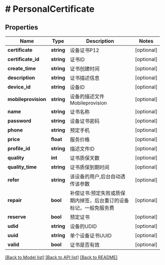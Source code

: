 # # PersonalCertificate

## Properties

Name | Type | Description | Notes
------------ | ------------- | ------------- | -------------
**certificate** | **string** | 设备证书P12 | [optional]
**certificate_id** | **string** | 证书ID | [optional]
**create_time** | **string** | 证书创建时间 | [optional]
**description** | **string** | 证书描述信息 | [optional]
**device_id** | **string** | 设备ID | [optional]
**mobileprovision** | **string** | 设备的描述文件Mobileprovision | [optional]
**name** | **string** | 证书名称 | [optional]
**password** | **string** | 设备证书密码 | [optional]
**phone** | **string** | 预定手机 | [optional]
**price** | **float** | 服务价格 | [optional]
**profile_id** | **string** | 描述文件ID | [optional]
**quality** | **int** | 证书质保天数 | [optional]
**quality_time** | **string** | 证书质保到期时间 | [optional]
**refer** | **string** | 该设备的用户,后台自动透传该参数 | [optional]
**repair** | **bool** | 补偿证书:预定失败或质保期内掉签，后台重订的设备标记，一般免服务费 | [optional]
**reserve** | **bool** | 预定证书 | [optional]
**udid** | **string** | 设备的UDID | [optional]
**uuid** | **string** | 单个设备证书UUID | [optional]
**valid** | **bool** | 证书是否有效 | [optional]

[[Back to Model list]](../../README.md#models) [[Back to API list]](../../README.md#endpoints) [[Back to README]](../../README.md)
